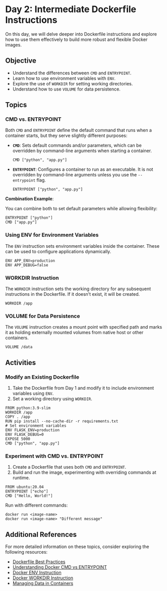 
# Day 2: Intermediate Dockerfile Instructions

On this day, we will delve deeper into Dockerfile instructions and explore how to use them effectively to build more robust and flexible Docker images.

## Objective

- Understand the differences between `CMD` and `ENTRYPOINT`.
- Learn how to use environment variables with `ENV`.
- Explore the use of `WORKDIR` for setting working directories.
- Understand how to use `VOLUME` for data persistence.

## Topics

### CMD vs. ENTRYPOINT

Both `CMD` and `ENTRYPOINT` define the default command that runs when a container starts, but they serve slightly different purposes:

- **`CMD`**: Sets default commands and/or parameters, which can be overridden by command-line arguments when starting a container.

  ```
  CMD ["python", "app.py"]
  ```

- **`ENTRYPOINT`**: Configures a container to run as an executable. It is not overridden by command-line arguments unless you use the `--entrypoint` flag.

  ```
  ENTRYPOINT ["python", "app.py"]
  ```

**Combination Example**:

You can combine both to set default parameters while allowing flexibility:

  ```
  ENTRYPOINT ["python"]
  CMD ["app.py"]
  ```

### Using ENV for Environment Variables

The `ENV` instruction sets environment variables inside the container. These can be used to configure applications dynamically.

  ```
  ENV APP_ENV=production
  ENV APP_DEBUG=false
  ```

### WORKDIR Instruction

The `WORKDIR` instruction sets the working directory for any subsequent instructions in the Dockerfile. If it doesn’t exist, it will be created.

  ```
  WORKDIR /app
  ```

### VOLUME for Data Persistence

The `VOLUME` instruction creates a mount point with specified path and marks it as holding externally mounted volumes from native host or other containers.

  ```
  VOLUME /data
  ```

## Activities

### Modify an Existing Dockerfile

1. Take the Dockerfile from Day 1 and modify it to include environment variables using `ENV`.
2. Set a working directory using `WORKDIR`.

  ```
  FROM python:3.9-slim
  WORKDIR /app
  COPY . /app
  RUN pip install --no-cache-dir -r requirements.txt
  # Set environment variables
  ENV FLASK_ENV=production
  ENV FLASK_DEBUG=0
  EXPOSE 5000
  CMD ["python", "app.py"]
  ```

### Experiment with CMD vs. ENTRYPOINT

1. Create a Dockerfile that uses both `CMD` and `ENTRYPOINT`.
2. Build and run the image, experimenting with overriding commands at runtime.

  ```
  FROM ubuntu:20.04
  ENTRYPOINT ["echo"]
  CMD ["Hello, World!"]
  ```

Run with different commands:

  ```
  docker run <image-name>
  docker run <image-name> "Different message"
  ```

## Additional References

For more detailed information on these topics, consider exploring the following resources:

- [Dockerfile Best Practices](https://docs.docker.com/develop/develop-images/dockerfile_best-practices/)
- [Understanding Docker CMD vs ENTRYPOINT](https://phoenixnap.com/kb/docker-cmd-vs-entrypoint)
- [Docker ENV Instruction](https://docs.docker.com/engine/reference/builder/#env)
- [Docker WORKDIR Instruction](https://docs.docker.com/engine/reference/builder/#workdir)
- [Managing Data in Containers](https://docs.docker.com/storage/)

